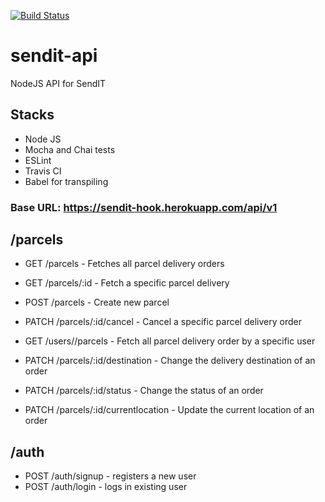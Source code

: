 [![Build Status](https://travis-ci.org/hellotunmbi/sendit-api.svg?branch=master)](https://travis-ci.org/hellotunmbi/sendit-api)

# sendit-api

NodeJS API for SendIT

## Stacks

- Node JS
- Mocha and Chai tests
- ESLint
- Travis CI
- Babel for transpiling

### Base URL: https://sendit-hook.herokuapp.com/api/v1

## /parcels

- GET /parcels - Fetches all parcel delivery orders
- GET /parcels/:id - Fetch a specific parcel delivery
- POST /parcels - Create new parcel
- PATCH /parcels/:id/cancel - Cancel a specific parcel delivery order
- GET /users/<userid>/parcels - Fetch all parcel delivery order by a specific user

- PATCH /parcels/:id/destination - Change the delivery destination of an order
- PATCH /parcels/:id/status - Change the status of an order
- PATCH /parcels/:id/currentlocation - Update the current location of an order

## /auth

- POST /auth/signup - registers a new user
- POST /auth/login - logs in existing user
